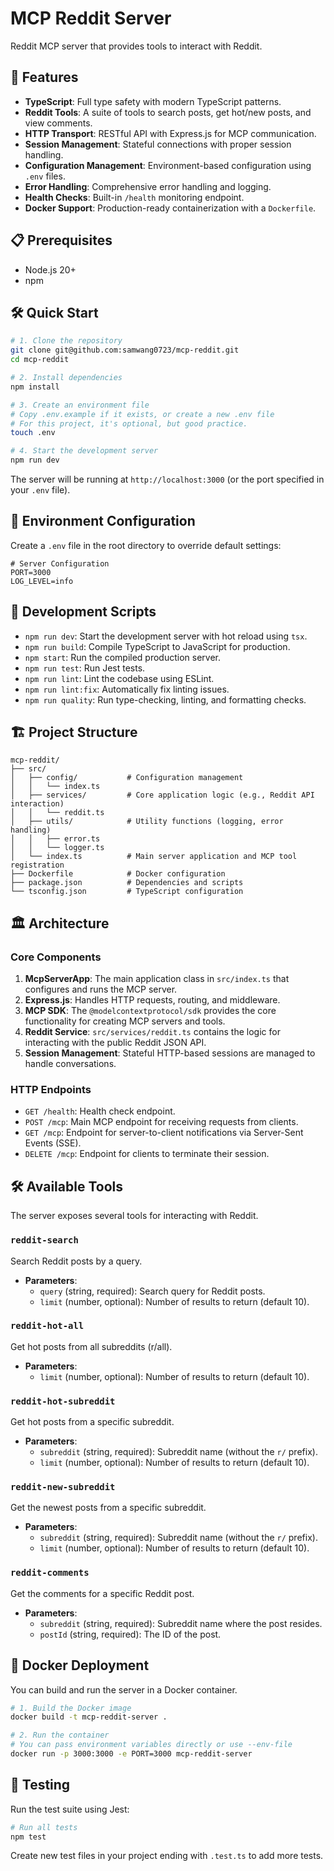 # MCP Reddit Server

Reddit MCP server that provides tools to interact with Reddit.

## 🚀 Features

- **TypeScript**: Full type safety with modern TypeScript patterns.
- **Reddit Tools**: A suite of tools to search posts, get hot/new posts, and view comments.
- **HTTP Transport**: RESTful API with Express.js for MCP communication.
- **Session Management**: Stateful connections with proper session handling.
- **Configuration Management**: Environment-based configuration using `.env` files.
- **Error Handling**: Comprehensive error handling and logging.
- **Health Checks**: Built-in `/health` monitoring endpoint.
- **Docker Support**: Production-ready containerization with a `Dockerfile`.

## 📋 Prerequisites

- Node.js 20+
- npm

## 🛠️ Quick Start

```bash
# 1. Clone the repository
git clone git@github.com:samwang0723/mcp-reddit.git
cd mcp-reddit

# 2. Install dependencies
npm install

# 3. Create an environment file
# Copy .env.example if it exists, or create a new .env file
# For this project, it's optional, but good practice.
touch .env

# 4. Start the development server
npm run dev
```

The server will be running at `http://localhost:3000` (or the port specified in your `.env` file).

## 🔧 Environment Configuration

Create a `.env` file in the root directory to override default settings:

```env
# Server Configuration
PORT=3000
LOG_LEVEL=info
```

## 📜 Development Scripts

- `npm run dev`: Start the development server with hot reload using `tsx`.
- `npm run build`: Compile TypeScript to JavaScript for production.
- `npm start`: Run the compiled production server.
- `npm run test`: Run Jest tests.
- `npm run lint`: Lint the codebase using ESLint.
- `npm run lint:fix`: Automatically fix linting issues.
- `npm run quality`: Run type-checking, linting, and formatting checks.

## 🏗️ Project Structure

```
mcp-reddit/
├── src/
│   ├── config/           # Configuration management
│   │   └── index.ts
│   ├── services/         # Core application logic (e.g., Reddit API interaction)
│   │   └── reddit.ts
│   ├── utils/            # Utility functions (logging, error handling)
│   │   ├── error.ts
│   │   └── logger.ts
│   └── index.ts          # Main server application and MCP tool registration
├── Dockerfile            # Docker configuration
├── package.json          # Dependencies and scripts
└── tsconfig.json         # TypeScript configuration
```

## 🏛️ Architecture

### Core Components

1.  **McpServerApp**: The main application class in `src/index.ts` that configures and runs the MCP server.
2.  **Express.js**: Handles HTTP requests, routing, and middleware.
3.  **MCP SDK**: The `@modelcontextprotocol/sdk` provides the core functionality for creating MCP servers and tools.
4.  **Reddit Service**: `src/services/reddit.ts` contains the logic for interacting with the public Reddit JSON API.
5.  **Session Management**: Stateful HTTP-based sessions are managed to handle conversations.

### HTTP Endpoints

- `GET /health`: Health check endpoint.
- `POST /mcp`: Main MCP endpoint for receiving requests from clients.
- `GET /mcp`: Endpoint for server-to-client notifications via Server-Sent Events (SSE).
- `DELETE /mcp`: Endpoint for clients to terminate their session.

## 🛠️ Available Tools

The server exposes several tools for interacting with Reddit.

### `reddit-search`

Search Reddit posts by a query.

- **Parameters**:
  - `query` (string, required): Search query for Reddit posts.
  - `limit` (number, optional): Number of results to return (default 10).

### `reddit-hot-all`

Get hot posts from all subreddits (r/all).

- **Parameters**:
  - `limit` (number, optional): Number of results to return (default 10).

### `reddit-hot-subreddit`

Get hot posts from a specific subreddit.

- **Parameters**:
  - `subreddit` (string, required): Subreddit name (without the `r/` prefix).
  - `limit` (number, optional): Number of results to return (default 10).

### `reddit-new-subreddit`

Get the newest posts from a specific subreddit.

- **Parameters**:
  - `subreddit` (string, required): Subreddit name (without the `r/` prefix).
  - `limit` (number, optional): Number of results to return (default 10).

### `reddit-comments`

Get the comments for a specific Reddit post.

- **Parameters**:
  - `subreddit` (string, required): Subreddit name where the post resides.
  - `postId` (string, required): The ID of the post.

## 🐳 Docker Deployment

You can build and run the server in a Docker container.

```bash
# 1. Build the Docker image
docker build -t mcp-reddit-server .

# 2. Run the container
# You can pass environment variables directly or use --env-file
docker run -p 3000:3000 -e PORT=3000 mcp-reddit-server
```

## 🧪 Testing

Run the test suite using Jest:

```bash
# Run all tests
npm test
```

Create new test files in your project ending with `.test.ts` to add more tests.
